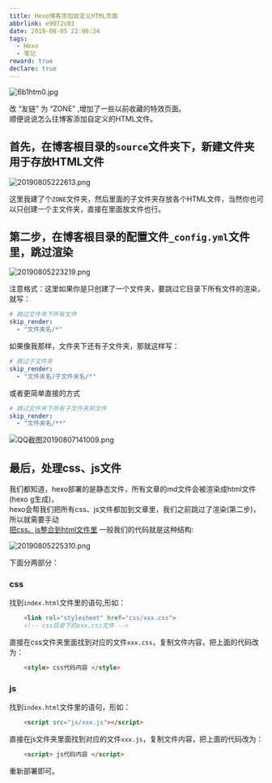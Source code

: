 ```yaml
---
title: Hexo博客添加自定义HTML页面
abbrlink: e9072c01
date: 2019-08-05 22:06:24
tags: 
  - Hexo
  - 笔记
reward: true
declare: true
---
```


![6b1htm0.jpg](https://cdn.anyway1314.cn/image6b1htm0.jpg-title)

改 “友链” 为 “ZONE” ,增加了一些以前收藏的特效页面。  
顺便说说怎么往博客添加自定义的HTML文件。
<!-- more -->

## 首先，在博客根目录的`source`文件夹下，新建文件夹用于存放HTML文件 

![20190805222613.png](https://cdn.anyway1314.cn/image20190805222613.png)

这里我建了个`ZONE`文件夹，然后里面的子文件夹存放各个HTML文件，当然你也可以只创建一个主文件夹，直接在里面放文件也行。

## 第二步，在博客根目录的配置文件`_config.yml`文件里，跳过渲染

![20190805223219.png](https://cdn.anyway1314.cn/image20190805223219.png)

注意格式：这里如果你是只创建了一个文件夹，要跳过它目录下所有文件的渲染，就写：
``` yml
# 跳过文件夹下所有文件
skip_render: 
  - "文件夹名/*"  
```
如果像我那样，文件夹下还有子文件夹，那就这样写：  
``` yml
# 跳过子文件夹
skip_render: 
  - "文件夹名/子文件夹名/*"
```
或者更简单直接的方式
``` yml
# 跳过文件夹下所有子文件夹和文件
skip_render: 
  - "文件夹名/**"   
```
![QQ截图20190807141009.png](https://cdn.anyway1314.cn/imageQQ截图20190807141009.png)

## 最后，处理css、js文件
我们都知道，hexo部署的是静态文件，所有文章的md文件会被渲染成html文件(hexo g生成)，  
hexo会帮我们把所有css、js文件都加到文章里，我们之前跳过了渲染(第二步)，所以就需要手动  
<u>把css、js整合到html文件里</u>  一般我们的代码就是这种结构:

![20190805225310.png](https://cdn.anyway1314.cn/image20190805225310.png)

下面分两部分：
### css
找到`index.html`文件里的语句,形如：
``` html
    <link rel="stylesheet" href="css/xxx.css">   
    <!-- css目录下的xxx.css文件 -->
```
直接在css文件夹里面找到对应的文件`xxx.css`，复制文件内容，把上面的代码改为：
``` html
    <style> css代码内容 </style>
```
### js
找到`index.html`文件里的语句，形如：
``` html
    <script src="js/xxx.js"></script>
```
直接在js文件夹里面找到对应的文件`xxx.js`，复制文件内容，把上面的代码改为：
``` HTML
    <script> js代码内容 </script>
```
重新部署即可。
